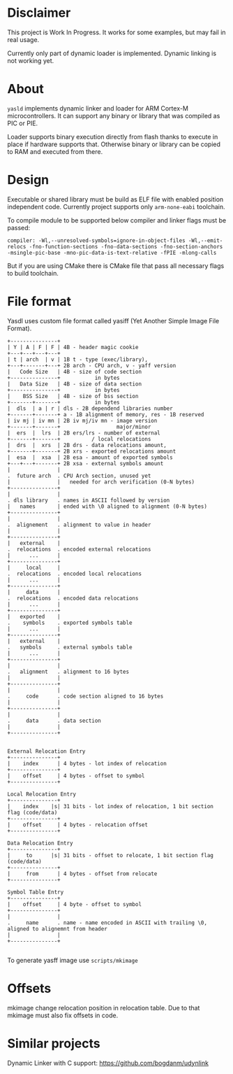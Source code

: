 # Disclaimer 
This project is Work In Progress. 
It works for some examples, but may fail in real usage.

Currently only part of dynamic loader is implemented. Dynamic linking is not working yet.

# About

```yasld``` implements dynamic linker and loader for ARM Cortex-M microcontrollers. 
It can support any binary or library that was compiled as PIC or PIE. 

Loader supports binary execution directly from flash thanks to execute in place if hardware supports that. 
Otherwise binary or library can be copied to RAM and executed from there. 

# Design 

Executable or shared library must be build as ELF file with enabled position independent code. Currently project supports only ```arm-none-eabi``` toolchain. 

To compile module to be supported below compiler and linker flags must be passed:
```
compiler: -Wl,--unresolved-symbols=ignore-in-object-files -Wl,--emit-relocs -fno-function-sections -fno-data-sections -fno-section-anchors -msingle-pic-base -mno-pic-data-is-text-relative -fPIE -mlong-calls
```

But if you are using CMake there is CMake file that pass all necessary flags to build toolchain.

# File format 

Yasdl uses custom file format called yasiff (Yet Another Simple Image File Format).

```
+---------------+
| Y | A | F | F | 4B - header magic cookie 
+---+---+---+---+
| t | arch  | v | 1B t - type (exec/library),
+---+-------+---+ 2B arch - CPU arch, v - yaff version 
|   Code Size   | 4B - size of code section 
+---------------+           in bytes
|   Data Size   | 4B - size of data section 
+---------------+           in bytes
|    BSS Size   | 4B - size of bss section 
+-------+-------+           in bytes
|  dls  | a | r | dls - 2B dependend libraries number
+-------+-------+ a - 1B alignment of memory, res - 1B reserved
| iv mj | iv mn | 2B iv mj/iv mn - image version 
+-------+-------+                  major/minor
|  ers  |  lrs  | 2B ers/lrs - number of external
+-------+-------+          / local relocations 
|  drs  |  xrs  | 2B drs - data relocations amount,
+-------+-------+ 2B xrs - exported relocations amount
|  esa  |  xsa  | 2B esa - amount of exported symbols
+---+---+-------+ 2B xsa - external symbols amount
|               |
.  future arch  . CPU Arch section, unused yet
|               |   needed for arch verification (0-N bytes)
+---------------+
|               |
. dls library   . names in ASCII followed by version  
|   names       | ended with \0 aligned to alignment (0-N bytes) 
+---------------+ 
|               |
.  alignement   . alignment to value in header
|               |
+---------------+
|   external    |
.  relocations  . encoded external relocations
|      ...      |
+---------------+
|     local     |
.  relocations  . encoded local relocations
|      ...      |
+---------------+
|     data      |
.  relocations  . encoded data relocations
|      ...      |
+---------------+
|   exported    |
.    symbols    . exported symbols table
|      ...      |
+---------------+
|   external    | 
.   symbols     . external symbols table 
|      ...      |
+---------------+
|               |
.   alignment   . alignment to 16 bytes
|               |
+---------------+
|               |
.     code      . code section aligned to 16 bytes 
|               |
+---------------+
|               |
.     data      . data section 
|               |
+---------------+


External Relocation Entry
+---------------+
|    index      | 4 bytes - lot index of relocation 
+---------------+
|    offset     | 4 bytes - offset to symbol 
+---------------+

Local Relocation Entry
+---------------+
|    index    |s| 31 bits - lot index of relocation, 1 bit section flag (code/data)
+---------------+
|    offset     | 4 bytes - relocation offset
+---------------+

Data Relocation Entry
+---------------+
|     to      |s| 31 bits - offset to relocate, 1 bit section flag (code/data)
+---------------+
|     from      | 4 bytes - offset from relocate 
+---------------+

Symbol Table Entry 
+---------------+
|    offset     | 4 byte - offset to symbol
+---------------+
|               |
.     name      . name - name encoded in ASCII with trailing \0, aligned to alignemnt from header
|               |
+---------------+


```

To generate yasff image use ```scripts/mkimage```

# Offsets 

mkimage change relocation position in relocation table. Due to that mkimage must also fix offsets in code.

# Similar projects 

Dynamic Linker with C support: https://github.com/bogdanm/udynlink

